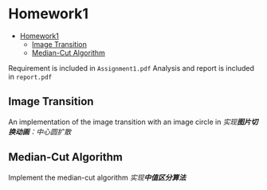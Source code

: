 # Homework1

<!-- TOC -->

- [Homework1](#homework1)
  - [Image Transition](#image-transition)
  - [Median-Cut Algorithm](#median-cut-algorithm)

<!-- /TOC -->

Requirement is included in `Assignment1.pdf`
Analysis and report is included in `report.pdf`

## Image Transition

An implementation of the image transition with an image circle in
*实现**图片切换动画**：中心圆扩散*

## Median-Cut Algorithm

Implement the median-cut algorithm
*实现**中值区分算法***